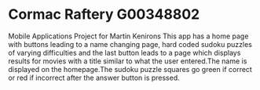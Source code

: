 <H1>Cormac Raftery G00348802</H1>
Mobile Applications Project for Martin Kenirons
This app has a home page with buttons leading to a name changing page, hard coded sudoku puzzles of varying difficulties and the last button leads to a page which displays results for movies with a title similar to what the user entered.The name is displayed on the homepage.The sudoku puzzle squares go green if correct or red if incorrect after the answer button is pressed.
